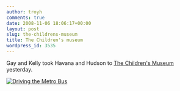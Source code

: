 ```yaml
---
author: troyh
comments: true
date: 2008-11-06 18:06:17+00:00
layout: post
slug: the-childrens-museum
title: The Children's museum
wordpress_id: 3535
---
```


Gay and Kelly took Havana and Hudson to [The Children's Museum](http://www.thechildrensmuseum.org/) yesterday.

[![Driving the Metro Bus](http://farm4.static.flickr.com/3290/3008436852_68fa557487.jpg)](http://www.flickr.com/photos/troyh/3008436852/)

